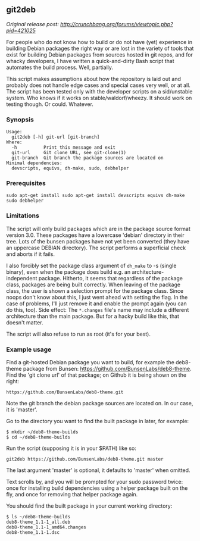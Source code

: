 ## git2deb

_Original release post: http://crunchbang.org/forums/viewtopic.php?pid=421025_

For people who do not know how to build or do not have (yet) experience
in building Debian packages the right way or are lost in the variety of
tools that exist for building Debian packages from sources hosted in git
repos, and for whacky developers, I have written a quick-and-dirty Bash
script that automates the build process. Well, partially.

This script makes assumptions about how the repository is laid out and
probably does not handle edge cases and special cases very well, or at
all. The script has been tested only with the developer scripts on a
sid/unstable system. Who knows if it works on stable/waldorf/wheezy. It
should work on testing though. Or could. Whatever.

### Synopsis

```
Usage:
  git2deb [-h] git-url [git-branch]
Where:
  -h          Print this message and exit
  git-url     Git clone URL, see git-clone(1)
  git-branch  Git branch the package sources are located on
Minimal dependencies:
  devscripts, equivs, dh-make, sudo, debhelper
```

### Prerequisites

```
sudo apt-get install sudo apt-get install devscripts equivs dh-make sudo debhelper
```

### Limitations

The script will only build packages which are in the package source
format version 3.0. These packages have a lowercase 'debian' directory
in their tree. Lots of the bunsen packages have not yet been converted
(they have an uppercase DEBIAN directory). The script performs a
superficial check and aborts if it fails.

I also forcibly set the package class argument of <code>dh\_make</code>
to -s (single binary), even when the package does build e.g. an
architecture-independent package. Hitherto, it seems that regardless of
the package class, packages are being built correctly. When leaving of
the package class, the user is shown a selection prompt for the package
class. Since noops don't know about this, I just went ahead with setting
the flag. In the case of problems, I'll just remove it and enable the
prompt again (you can do this, too). Side effect: The
<code>\*.changes</code> file's name may include a different architecture
than the main package. But for a hacky build like this, that doesn't
matter.

The script will also refuse to run as root (it's for your best).

### Example usage

Find a git-hosted Debian package you want to build, for example the
deb8-theme package from Bunsen: https://github.com/BunsenLabs/deb8-theme.
Find the 'git clone url' of that package; on Github it is being shown on the right:

```
https://github.com/BunsenLabs/deb8-theme.git
```

Note the git branch the debian package sources are located on. In our
case, it is 'master'.

Go to the directory you want to find the built package in later, for
example:

```
$ mkdir ~/deb8-theme-builds
$ cd ~/deb8-theme-builds
```

Run the script (supposing it is in your $PATH) like so:

```
git2deb https://github.com/BunsenLabs/deb8-theme.git master
```

The last argument 'master' is optional, it defaults to 'master' when
omitted.

Text scrolls by, and you will be prompted for your sudo password twice:
once for installing build dependencies using a helper package built on
the fly, and once for removing that helper package again.

You should find the built package in your current working directory:

```
$ ls ~/deb8-theme-builds
deb8-theme_1.1-1_all.deb
deb8-theme_1.1-1_amd64.changes
deb8-theme_1.1-1.dsc
```
